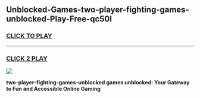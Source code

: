
## Unblocked-Games-two-player-fighting-games-unblocked-Play-Free-qc50l
<h3>
<a href="https://premium76.site?title=two-player-fighting-games-unblocked&ref=18A1">CLICK TO PLAY</a></h3>
<hr>

<h3>
<a href="https://premium76.site?title=two-player-fighting-games-unblocked&ref=18A1">CLICK 2 PLAY</a>
  
</h3>

<a href="https://premium76.site?title=two-player-fighting-games-unblocked&ref=18A1"><img src="https://clearcache.store/games.png"></a>


**two-player-fighting-games-unblocked games unblocked: Your Gateway to Fun and Accessible Online Gaming**
